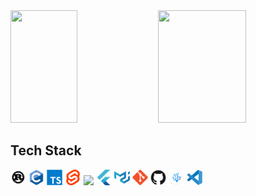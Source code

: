 <div>
  <img src="https://github-readme-stats.vercel.app/api?username=DvvCz&hide_border=true&show_icons=true&bg_color=0000&text_color=666666" height=180px width=46%>
  <img src="https://github-readme-stats.vercel.app/api/top-langs?username=DvvCz&hide_border=true&langs_count=8&layout=compact&hide=css,cmake&bg_color=0000" height=180px width=53%>
</div>

## Tech Stack
<div>
  <a href="https://www.rust-lang.org"><img src="https://raw.githubusercontent.com/devicons/devicon/master/icons/rust/rust-plain.svg" width=5%></a>
  <a href="https://en.wikipedia.org/wiki/C_(programming_language)"><img src="https://raw.githubusercontent.com/devicons/devicon/master/icons/c/c-original.svg" width=5%></a>
  <a href="https://typescriptlang.org"><img src="https://raw.githubusercontent.com/devicons/devicon/master/icons/typescript/typescript-original.svg" width=5%></a>
  <a href="https://svelte.dev"><img src="https://raw.githubusercontent.com/devicons/devicon/master/icons/svelte/svelte-original.svg" width=5%></a>
  <a href="https://bun.sh"><img src="https://raw.githubusercontent.com/oven-sh/bun/main/packages/bun-landing/public/logo.svg" width=5%></a>
  <a href="https://flutter.dev"><img src="https://raw.githubusercontent.com/devicons/devicon/master/icons/flutter/flutter-original.svg" width=5%></a>
  <a href="https://material.io"><img src="https://raw.githubusercontent.com/devicons/devicon/master/icons/materialui/materialui-original.svg" width=5%></a>  
  <a href="https://git-scm.com"><img src="https://raw.githubusercontent.com/devicons/devicon/master/icons/git/git-original.svg" width=5%></a>
  <a href="https://github.com"><img src="https://raw.githubusercontent.com/devicons/devicon/master/icons/github/github-original.svg" width=5%></a>
  <a href="https://vscodium.com"><img src="https://github.com/VSCodium/vscodium/raw/master/src/resources/linux/code.png" width=5%></a>
  <a href="https://code.visualstudio.com"><img src="https://raw.githubusercontent.com/devicons/devicon/master/icons/vscode/vscode-original.svg" width=5%></a>
</div>
